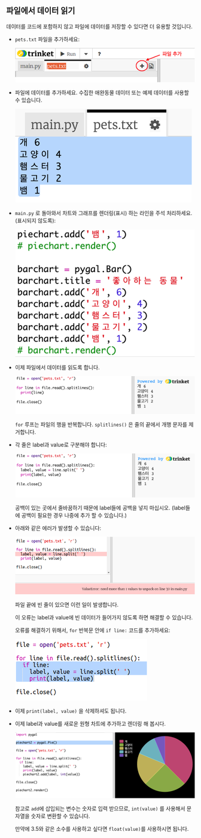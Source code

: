 ## 파일에서 데이터 읽기

데이터를 코드에 포함하지 않고 파일에 데이터를 저장할 수 있다면 더 유용할 것입니다.

+ `pets.txt` 파일을 추가하세요:
    
    ![스크린샷](images/pets-file.png)

+ 파일에 데이터를 추가하세요. 수집한 애완동물 데이터 또는 예제 데이터를 사용할 수 있습니다.
    
    ![스크린샷](images/pets-data.png)

+ `main.py` 로 돌아와서 차트와 그래프를 렌더링(표시) 하는 라인을 주석 처리하세요. (표시되지 않도록):
    
    ![스크린샷](images/pets-comment.png)

+ 이제 파일에서 데이터를 읽도록 합니다.
    
    ![스크린샷](images/pets-read.png)
    
    `for` 루프는 파일의 행을 반복합니다. `splitlines()` 은 줄의 끝에서 개행 문자를 제거합니다.

+ 각 줄은 label과 value로 구분해야 합니다:
    
    ![스크린샷](images/pets-split.png)
    
    공백이 있는 곳에서 줄바꿈하기 때문에 label들에 공백을 넣지 마십시오. (label들에 공백이 필요한 경우 나중에 추가 할 수 있습니다.)

+ 아래와 같은 에러가 발생할 수 있습니다:
    
    ![스크린샷](images/pets-error.png)
    
    파일 끝에 빈 줄이 있으면 이런 일이 발생합니다.
    
    이 오류는 label과 value에 빈 데이터가 들어가지 않도록 하면 해결할 수 있습니다.
    
    오류를 해결하기 위해서, `for` 반복문 안에 `if line:` 코드를 추가하세요:
    
    ![스크린샷](images/pets-fix.png)

+ 이제 `print(label, value)` 을 삭제하셔도 됩니다.

+ 이제 label과 value를 새로운 원형 차트에 추가하고 렌더링 해 봅시다.
    
    ![스크린샷](images/pets-pie2.png)
    
    참고로 `add`에 삽입되는 변수는 숫자로 입력 받으므로, `int(value)` 를 사용해서 문자열을 숫자로 변환할 수 있습니다.
    
    만약에 3.5와 같은 소수를 사용하고 싶다면 `float(value)`를 사용하시면 됩니다.